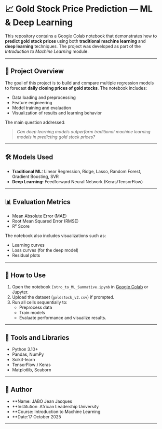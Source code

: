 # 📈 Gold Stock Price Prediction — ML & Deep Learning

This repository contains a Google Colab notebook that demonstrates how to **predict gold stock prices** using both **traditional machine learning** and **deep learning** techniques. The project was developed as part of the *Introduction to Machine Learning* module.

---

## 🧠 Project Overview

The goal of this project is to build and compare multiple regression models to forecast **daily closing prices of gold stocks**. The notebook includes:
- Data loading and preprocessing
- Feature engineering
- Model training and evaluation
- Visualization of results and learning behavior

The main question addressed:
> *Can deep learning models outperform traditional machine learning models in predicting gold stock prices?*

---

## 🛠️ Models Used

- **Traditional ML:** Linear Regression, Ridge, Lasso, Random Forest, Gradient Boosting, SVR  
- **Deep Learning:** Feedforward Neural Network (Keras/TensorFlow)

---

## 📊 Evaluation Metrics

- Mean Absolute Error (MAE)  
- Root Mean Squared Error (RMSE)  
- R² Score  

The notebook also includes visualizations such as:
- Learning curves
- Loss curves (for the deep model)
- Residual plots

---

## 🚀 How to Use

1. Open the notebook `Intro_to_ML_Summative.ipynb` in [Google Colab](https://colab.research.google.com/) or Jupyter.  
2. Upload the dataset (`goldstock_v2.csv`) if prompted.  
3. Run all cells sequentially to:
   - Preprocess data  
   - Train models  
   - Evaluate performance and visualize results.

---

## 🧰 Tools and Libraries

- Python 3.10+
- Pandas, NumPy
- Scikit-learn
- TensorFlow / Keras
- Matplotlib, Seaborn

---

## 📜 Author

- **Name: JABO Jean Jacques  
- **Institution: African Leadership University  
- **Course: Introduction to Machine Learning  
- **Date:17 October 2025

---

